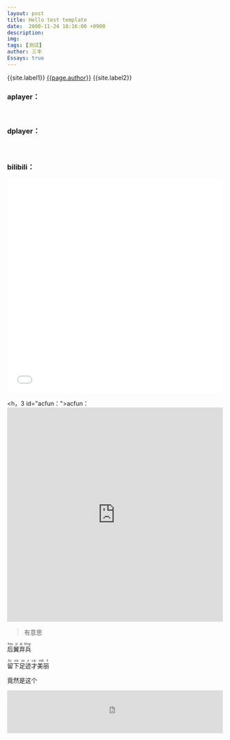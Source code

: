 ```yaml
---
layout: post
title: Hello test template
date:  2000-11-24 18:16:00 +0900
description:
img: 
tags: [测试]
author: 三丰
Essays: true
---
```

{{site.label1}} <a href="/about">{{page.author}}</a> {{site.label2}}


   <div class="article-entry" itemprop="articleBody">

  <h3 id="aplayer："><a href="#aplayer：" class="headerlink" title="aplayer演示："></a>aplayer：</h3>
    <div id="aplayer-oKBlYTYc" class="aplayer aplayer-tag-marker meting-tag-marker"
         data-id="2121130123" data-server="netease" data-type="playlist" data-mode="circulation" data-autoplay="false" data-mutex="true" data-listmaxheight="340px" data-preload="auto" data-theme="#555"
    ></div>

<br />

<h3 id="dplayer："><a href="#dplayer：" class="headerlink" title="dplayer演示："></a>dplayer：</h3><div id="dplayer0" class="dplayer hexo-tag-dplayer-mark" style="margin-bottom: 20px;"></div><script>(function(){var player = new DPlayer({"container":document.getElementById("dplayer0"),"video":{"url":"https://cdn.jsdelivr.net/gh/Shen-Yu/cdn/mp4/mp4_demo.mp4"}});window.dplayers||(window.dplayers=[]);window.dplayers.push(player);})()</script>

<br />

<h3 id="bilibili："><a href="#bilibili：" class="headerlink" title="bilibili："></a>bilibili：</h3><iframe src="//player.bilibili.com/player.html?aid=75285353&bvid=BV16E411Y74Q&cid=128777597&page=1" style="width:100%;height:500px;min-width:375px;min-height:200px" scrolling="no" border="0" frameborder="no" framespacing="0" allowfullscreen="true"> </iframe>

<br />

<h，3 id="acfun："><a href="#acfun：" class="headerlink" title="acfun："></a>acfun：</h3><iframe src="https://www.acfun.cn/player/ac12945786" style="width:100%;height:500px;min-width:375px;min-height:200px" id="ACPlayer-re"  scrolling="no" border="0" frameborder="no" framespacing="0" allowfullscreen="true"></iframe>


> 有意思
>

<ruby>后翼弃兵<rp>(</rp><rt>hòu yì qì bīng</rt><rp>)</rp></ruby>

<ruby>
留下足迹才美丽
  <rp>(</rp>
    <rt>liú xià zú jì cái měi lì</rt>
  <rp>)</rp>
</ruby>

竟然是这个


<iframe src="https://www.google.com/maps/embed?pb=!1m18!1m12!1m3!1d3645.615602290636!2d120.97992111446025!3d23.974029386114555!2m3!1f0!2f0!3f0!3m2!1i1024!2i768!4f13.1!3m3!1m2!1s0x3468d910f6b465b7%3A0xb022b9d1d85368fe!2z5Y-w54Gj5Zyw55CG5Lit5b-D56KR!5e0!3m2!1sen!2sus!4v1607931862119!5m2!1sen!2sus" style="width:100%;height:100px;min-width:375px;min-height:100px" allowfullscreen="" aria-hidden="false" tabindex="0" frameborder="no" framespacing="0"></iframe>
